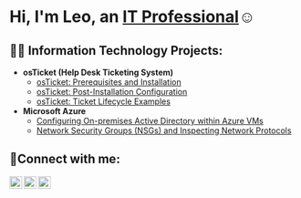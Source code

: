 <h1>Hi, I'm Leo, an <a href="www.linkedin.com/in/leonardocortelezzi">IT Professional</a>☺</h1>

<h2>👨‍💻 Information Technology Projects:</h2>

- <b>osTicket (Help Desk Ticketing System)</b>
  - [osTicket: Prerequisites and Installation](https://github.com/LeonardoCortelezzi/osTicket-Prerequisites-and-Installation)
  - [osTicket: Post-Installation Configuration](https://github.com/LeonardoCortelezzi/osTicket-Post-Installation-Configuration)
  - [osTicket: Ticket Lifecycle Examples](https://github.com/LeonardoCortelezzi/osTicket-Ticket-Lifecycle-Examples)
- <b>Microsoft Azure</b>
  - [Configuring On-premises Active Directory within Azure VMs](https://github.com/LeonardoCortelezzi/Configuring-On-premises-Active-Directory-within-Azure-VMs)
  - [Network Security Groups (NSGs) and Inspecting Network Protocols](https://github.com/LeonardoCortelezzi/Network-Security-Groups-NSGs-and-Inspecting-Network-Protocols)

<h2>🤳Connect with me:</h2>

[<img align="left" alt="Josh | Twitter" width="22px" src="https://cdn.jsdelivr.net/npm/simple-icons@v3/icons/twitter.svg" />][twitter]
[<img align="left" alt="Josh | LinkedIn" width="22px" src="https://cdn.jsdelivr.net/npm/simple-icons@v3/icons/linkedin.svg" />][linkedin]
[<img align="left" alt="Josh | Instagram" width="22px" src="https://cdn.jsdelivr.net/npm/simple-icons@v3/icons/instagram.svg" />][instagram]

[twitter]: https://twitter.com/leo_cortelezzi
[instagram]: https://www.instagram.com/leocortelezzi
[linkedin]: https://www.linkedin.com/in/leonardocortelezzi/

